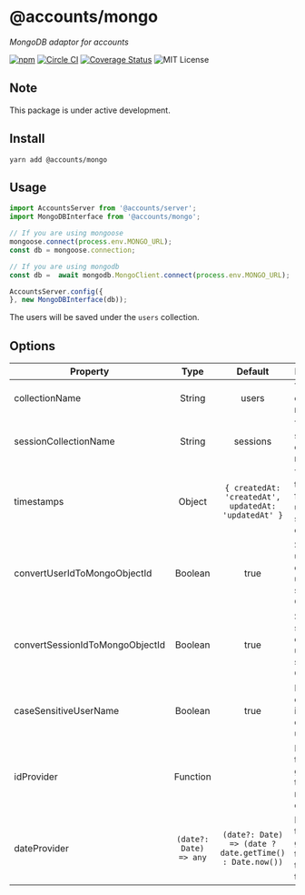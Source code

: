 # @accounts/mongo

_MongoDB adaptor for accounts_

[![npm](https://img.shields.io/npm/v/@accounts/mongo.svg?maxAge=2592000)](https://www.npmjs.com/package/@accounts/mongo)
[![Circle CI](https://circleci.com/gh/accounts-js/mongo.svg?style=shield)](https://circleci.com/gh/accounts-js/mongo)
[![Coverage Status](https://coveralls.io/repos/github/accounts-js/mongo/badge.svg?branch=master)](https://coveralls.io/github/accounts-js/mongo?branch=master)
![MIT License](https://img.shields.io/badge/license-MIT-blue.svg)

## Note

This package is under active development.

## Install

```
yarn add @accounts/mongo
```

## Usage

```javascript
import AccountsServer from '@accounts/server';
import MongoDBInterface from '@accounts/mongo';

// If you are using mongoose
mongoose.connect(process.env.MONGO_URL);
const db = mongoose.connection;

// If you are using mongodb
const db =  await mongodb.MongoClient.connect(process.env.MONGO_URL);

AccountsServer.config({
}, new MongoDBInterface(db));
```

The users will be saved under the `users` collection.

## Options

| Property                        |          Type          |                         Default                         | Description                                                  |
| ------------------------------- | :--------------------: | :-----------------------------------------------------: | ------------------------------------------------------------ |
| collectionName                  |         String         |                          users                          | The users collection name.                                   |
| sessionCollectionName           |         String         |                        sessions                         | The sessions collection name.                                |
| timestamps                      |         Object         |  `{ createdAt: 'createdAt', updatedAt: 'updatedAt' }`   | The timestamps for the users and sessions collection.        |
| convertUserIdToMongoObjectId    |        Boolean         |                          true                           | Should the user collection use _id as string or ObjectId.    |
| convertSessionIdToMongoObjectId |        Boolean         |                          true                           | Should the session collection use _id as string or ObjectId. |
| caseSensitiveUserName           |        Boolean         |                          true                           | Perform case intensitive query for user name.                |
| idProvider                      |        Function        |                                                         | Function that generate the id for new objects.               |
| dateProvider                    | `(date?: Date) => any` | `(date?: Date) => (date ? date.getTime() : Date.now())` | Function that generate the date for the timestamps.          |
